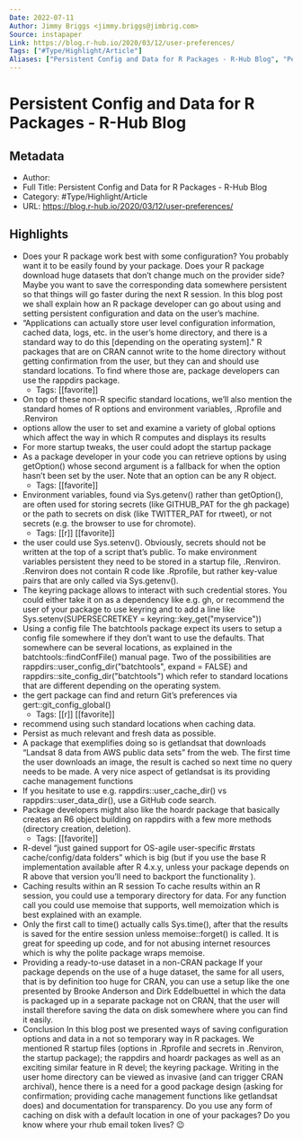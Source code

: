 ```yaml
---
Date: 2022-07-11
Author: Jimmy Briggs <jimmy.briggs@jimbrig.com>
Source: instapaper
Link: https://blog.r-hub.io/2020/03/12/user-preferences/
Tags: ["#Type/Highlight/Article"]
Aliases: ["Persistent Config and Data for R Packages - R-Hub Blog", "Persistent Config and Data for R Packages - R-Hub Blog"]
---
```

# Persistent Config and Data for R Packages - R-Hub Blog

## Metadata
- Author: 
- Full Title: Persistent Config and Data for R Packages - R-Hub Blog
- Category: #Type/Highlight/Article
- URL: https://blog.r-hub.io/2020/03/12/user-preferences/

## Highlights
- Does your R package work best with some configuration? You probably want it to be easily found by your package. Does your R package download huge datasets that don’t change much on the provider side? Maybe you want to save the corresponding data somewhere persistent so that things will go faster during the next R session. In this blog post we shall explain how an R package developer can go about using and setting persistent configuration and data on the user’s machine.
- “Applications can actually store user level configuration information, cached data, logs, etc. in the user’s home directory, and there is a standard way to do this [depending on the operating system]." R packages that are on CRAN cannot write to the home directory without getting confirmation from the user, but they can and should use standard locations. To find where those are, package developers can use the rappdirs package.
    - Tags: [[favorite]] 
- On top of these non-R specific standard locations, we’ll also mention the standard homes of R options and environment variables, .Rprofile and .Renviron
- options allow the user to set and examine a variety of global options which affect the way in which R computes and displays its results
- For more startup tweaks, the user could adopt the startup package
- As a package developer in your code you can retrieve options by using getOption() whose second argument is a fallback for when the option hasn’t been set by the user. Note that an option can be any R object.
    - Tags: [[favorite]] 
- Environment variables, found via Sys.getenv() rather than getOption(), are often used for storing secrets (like GITHUB_PAT for the gh package) or the path to secrets on disk (like TWITTER_PAT for rtweet), or not secrets (e.g. the browser to use for chromote).
    - Tags: [[r]] [[favorite]] 
- the user could use Sys.setenv(). Obviously, secrets should not be written at the top of a script that’s public. To make environment variables persistent they need to be stored in a startup file, .Renviron. .Renviron does not contain R code like .Rprofile, but rather key-value pairs that are only called via Sys.getenv().
- The keyring package allows to interact with such credential stores. You could either take it on as a dependency like e.g. gh, or recommend the user of your package to use keyring and to add a line like
  Sys.setenv(SUPERSECRETKEY = keyring::key_get("myservice"))
- Using a config file
  The batchtools package expect its users to setup a config file somewhere if they don’t want to use the defaults. That somewhere can be several locations, as explained in the batchtools::findConfFile() manual page. Two of the possibilities are rappdirs::user_config_dir("batchtools", expand = FALSE) and rappdirs::site_config_dir("batchtools") which refer to standard locations that are different depending on the operating system.
- the gert package can find and return Git’s preferences via gert::git_config_global()
    - Tags: [[r]] [[favorite]] 
- recommend using such standard locations when caching data.
- Persist as much relevant and fresh data as possible.
- A package that exemplifies doing so is getlandsat that downloads “Landsat 8 data from AWS public data sets” from the web. The first time the user downloads an image, the result is cached so next time no query needs to be made. A very nice aspect of getlandsat is its providing cache management functions
- If you hesitate to use e.g. rappdirs::user_cache_dir() vs rappdirs::user_data_dir(), use a GitHub code search.
- Package developers might also like the hoardr package that basically creates an R6 object building on rappdirs with a few more methods (directory creation, deletion).
    - Tags: [[favorite]] 
- R-devel “just gained support for OS-agile user-specific #rstats cache/config/data folders” which is big (but if you use the base R implementation available after R 4.x.y, unless your package depends on R above that version you’ll need to backport the functionality ).
- Caching results within an R session
  To cache results within an R session, you could use a temporary directory for data. For any function call you could use memoise that supports, well memoization which is best explained with an example.
- Only the first call to time() actually calls Sys.time(), after that the results is saved for the entire session unless memoise::forget() is called. It is great for speeding up code, and for not abusing internet resources which is why the polite package wraps memoise.
- Providing a ready-to-use dataset in a non-CRAN package
  If your package depends on the use of a huge dataset, the same for all users, that is by definition too huge for CRAN, you can use a setup like the one presented by Brooke Anderson and Dirk Eddelbuettel in which the data is packaged up in a separate package not on CRAN, that the user will install therefore saving the data on disk somewhere where you can find it easily.
- Conclusion
  In this blog post we presented ways of saving configuration options and data in a not so temporary way in R packages. We mentioned R startup files (options in .Rprofile and secrets in .Renviron, the startup package); the rappdirs and hoardr packages as well as an exciting similar feature in R devel; the keyring package. Writing in the user home directory can be viewed as invasive (and can trigger CRAN archival), hence there is a need for a good package design (asking for confirmation; providing cache management functions like getlandsat does) and documentation for transparency. Do you use any form of caching on disk with a default location in one of your packages? Do you know where your rhub email token lives? 😉
